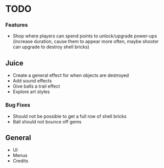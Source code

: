 # TODO

### Features
* Shop where players can spend points to unlock/upgrade power-ups (increase duration, cause them to appear more often, maybe shooter can upgrade to destroy shell bricks)

## Juice
* Create a general effect for when objects are destroyed
* Add sound effects
* Give balls a trail effect
* Explore art styles

### Bug Fixes
* Should not be possible to get a full row of shell bricks
* Ball should not bounce off gems

## General
* UI
* Menus
* Credits
